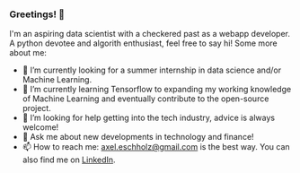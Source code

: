 ### Greetings! 👋
I'm an aspiring data scientist with a checkered past as a webapp developer. A python devotee and algorith enthusiast, feel free to say hi!
Some more about me:
- 🔭 I’m currently looking for a summer internship in data science and/or Machine Learning.
- 🌱 I’m currently learning Tensorflow to expanding my working knowledge of Machine Learning and eventually contribute to the open-source project.
- 🤔 I’m looking for help getting into the tech industry, advice is always welcome!
- 💬 Ask me about new developments in technology and finance!
- 📫 How to reach me: axel.eschholz@gmail.com is the best way. You can also find me on [LinkedIn](https://www.linkedin.com/in/axel-eschholz-b6278a1a8/).

